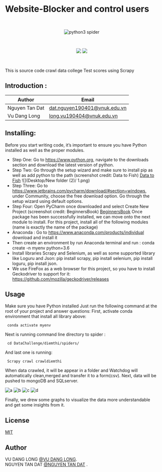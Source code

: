 # Website-Blocker and control users

<br>
<p align="center">
    <img src="https://zok-blog.oss-cn-hangzhou.aliyuncs.com/pythonlg.jpg" 
        alt="python3 spider">
</p>
<br />
<p align="center">
    <a href="#"><img src="https://img.shields.io/badge/status-updating-brightgreen.svg"></a>
    <a href="https://www.python.org/downloads/"><img src="https://zok-blog.oss-cn-hangzhou.aliyuncs.com/ico/python-3.7-green.svg"></a>


</p>
<br />


This is source code crawl data college Test scores using Scrapy
## Introduction :
Author       | Email
------------ | -------------
Nguyen Tan Dat | dat.nguyen190401@vnuk.edu.vn
Vu Dang Long | long.vu190404@vnuk.edu.vn




## Installing: 
Before you start writing code, it’s important to ensure you have Python installed as well as the proper modules.
- Step One: Go to https://www.python.org, navigate to the downloads section and download the latest version of
python.
- Step Two: Go through the setup wizard and make sure to install pip as well as add python to the path (screenshot
credit: Data to Fish) [Data to Fish](https://datatofish.com/add-python-to-windows-path/)
![](Desktop/New folder (2)/ 1.png)
- Step Three: Go to https://www.jetbrains.com/pycharm/download/#section=windows, under Community, choose
the free download option. Go through the setup wizard using default options.
- Step Four: Open PyCharm once downloaded and select Create New Project (screenshot credit: BeginnersBook) [BeginnersBook](https://datatofish.com/add-python-to-windows-path/)
Once package has been successfully installed, we can move onto the next module to install.
For this project, install all of the following modules (name is exactly the name of the
package)
- Anaconda : Go to https://www.anaconda.com/products/individual download and install it
- Then create an environment by run Anaconda terminal and run : conda create -n myenv python=3.6
- Install libraries Scrapy and Selenium, as well as some supported library like Loguru and Json:
            pip install scrapy,
            pip install selenium,
            pip install loguru,
            pip install json.
- We use FireFox as a web browser for this project, so you have to install Geckodriver to support for it: https://github.com/mozilla/geckodriver/releases





## Usage

Make sure you have Python installed 
Just run the following command at the root of your project and answer questions:
First, activate conda environment that install all library above:
```conda
 conda activate myenv 
```
Next is running command line directory to spider : 
```cd
 cd DataChallenge/diemthi/spiders/
```
And last one is running: 
```Scrapy
 Scrapy crawl crawldiemthi
```
When data crawled, it will be appear in a folder and Watchdog will automatically clean,merged and transfer it to a form(csv). Next, data will be pushed to mongoDB and SQLserver. 

![a](https://user-images.githubusercontent.com/65530922/106276039-7a6d3e80-6269-11eb-9437-5a0d0dc5cd05.png)
![b](https://user-images.githubusercontent.com/65530922/106276677-81488100-626a-11eb-9487-29c1c0986a98.jpg)
![c](https://user-images.githubusercontent.com/65530922/106276665-7ee62700-626a-11eb-9a5c-f35f2d800c65.jpg)
![d](https://user-images.githubusercontent.com/65530922/106276674-80175400-626a-11eb-89c7-3c3b7a64daa6.jpg)


Finally, we drew some graphs to visualize the data more understandable and get some insights from it.
## License
[MIT](https://choosealicense.com/licenses/mit/)
## Author 
VU DANG LONG [@VU DANG LONG](long.vu190404@vnuk.edu.vn).<br />
NGUYEN TAN DAT [@NGUYEN TAN DAT](dat.nguyen190401@vnuk.edu.vn) .<br />



